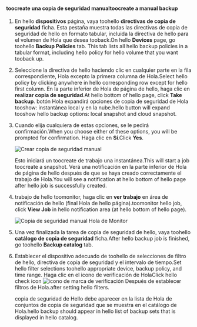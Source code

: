 
<!--author=SharS last changed: 9/15/15-->


#### <a name="toocreate-a-manual-backup"></a><span data-ttu-id="850b3-101">toocreate una copia de seguridad manual</span><span class="sxs-lookup"><span data-stu-id="850b3-101">toocreate a manual backup</span></span>
1. <span data-ttu-id="850b3-102">En hello **dispositivos** página, vaya toohello **directivas de copia de seguridad** ficha. Esta pestaña muestra todas las directivas de copia de seguridad de hello en formato tabular, incluida la directiva de hello para el volumen de Hola que desea tooback.</span><span class="sxs-lookup"><span data-stu-id="850b3-102">On hello **Devices** page, go toohello **Backup Policies** tab. This tab lists all hello backup policies in a tabular format, including hello policy for hello volume that you want tooback up.</span></span>
2. <span data-ttu-id="850b3-103">Seleccione la directiva de hello haciendo clic en cualquier parte en la fila correspondiente, Hola excepto la primera columna de Hola.</span><span class="sxs-lookup"><span data-stu-id="850b3-103">Select hello policy by clicking anywhere in hello corresponding row except for hello first column.</span></span> <span data-ttu-id="850b3-104">En la parte inferior de Hola de página de hello, haga clic en **realizar copia de seguridad**.</span><span class="sxs-lookup"><span data-stu-id="850b3-104">At hello bottom of hello page, click **Take backup**.</span></span> <span data-ttu-id="850b3-105">botón Hola expandirá opciones de copia de seguridad de Hola tooshow: instantánea local y en la nube.</span><span class="sxs-lookup"><span data-stu-id="850b3-105">hello button will expand tooshow hello backup options: local snapshot and cloud snapshot.</span></span> 
3. <span data-ttu-id="850b3-106">Cuando elija cualquiera de estas opciones, se le pedirá confirmación.</span><span class="sxs-lookup"><span data-stu-id="850b3-106">When you choose either of these options, you will be prompted for confirmation.</span></span> <span data-ttu-id="850b3-107">Haga clic en **Sí**.</span><span class="sxs-lookup"><span data-stu-id="850b3-107">Click **Yes**.</span></span> 
   
    ![Crear copia de seguridad manual](./media/storsimple-create-manual-backup/HCS_CreateManualBackup1-include.png)
   
    <span data-ttu-id="850b3-109">Esto iniciará un toocreate de trabajo una instantánea.</span><span class="sxs-lookup"><span data-stu-id="850b3-109">This will start a job toocreate a snapshot.</span></span> <span data-ttu-id="850b3-110">Verá una notificación en la parte inferior de Hola de página de hello después de que se haya creado correctamente el trabajo de Hola.</span><span class="sxs-lookup"><span data-stu-id="850b3-110">You will see a notification at hello bottom of hello page after hello job is successfully created.</span></span>
4. <span data-ttu-id="850b3-111">trabajo de hello toomonitor, haga clic en **ver trabajo** en área de notificación de hello (final Hola de hello página).</span><span class="sxs-lookup"><span data-stu-id="850b3-111">toomonitor hello job, click **View Job** in hello notification area (at hello bottom of hello page).</span></span> 
   
    ![Copia de seguridad manual Hola de Monitor](./media/storsimple-create-manual-backup/HCS_CreateManualBackup2-include.png)
5. <span data-ttu-id="850b3-113">Una vez finalizada la tarea de copia de seguridad de hello, vaya toohello **catálogo de copia de seguridad** ficha.</span><span class="sxs-lookup"><span data-stu-id="850b3-113">After hello backup job is finished, go toohello **Backup catalog** tab.</span></span>
6. <span data-ttu-id="850b3-114">Establecer el dispositivo adecuado de toohello de selecciones de filtro de hello, directiva de copia de seguridad y el intervalo de tiempo.</span><span class="sxs-lookup"><span data-stu-id="850b3-114">Set hello filter selections toohello appropriate device, backup policy, and time range.</span></span> <span data-ttu-id="850b3-115">Haga clic en el icono de verificación de Hola</span><span class="sxs-lookup"><span data-stu-id="850b3-115">Click hello check icon</span></span> ![icono de marca de verificación](./media/storsimple-create-manual-backup/HCS_CheckIcon-include.png) <span data-ttu-id="850b3-117">Después de establecer filtros de Hola.</span><span class="sxs-lookup"><span data-stu-id="850b3-117">after setting hello filters.</span></span>
   
   <span data-ttu-id="850b3-118">copia de seguridad de Hello debe aparecer en la lista de Hola de conjuntos de copia de seguridad que se muestra en el catálogo de Hola.</span><span class="sxs-lookup"><span data-stu-id="850b3-118">hello backup should appear in hello list of backup sets that is displayed in hello catalog.</span></span>

